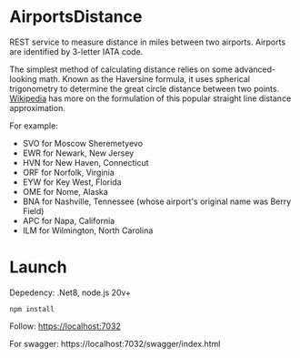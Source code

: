 # AirportsDistance
REST service to measure distance in miles between two airports. Airports are identified by 3-letter IATA code. 

The simplest method of calculating distance relies on some advanced-looking math.  Known as the Haversine formula, it uses spherical trigonometry to determine the great circle distance between two points. [Wikipedia]([https://en.wikipedia.org/wiki/Haversine_formula])  has more on the formulation of this popular straight line distance approximation.

For example:
* SVO for Moscow Sheremetyevo
* EWR for Newark, New Jersey
* HVN for New Haven, Connecticut
* ORF for Norfolk, Virginia
* EYW for Key West, Florida
* OME for Nome, Alaska
* BNA for Nashville, Tennessee (whose airport's original name was Berry Field)
* APC for Napa, California
* ILM for Wilmington, North Carolina

# Launch
Depedency: .Net8, node.js 20v+

``` 
npm install
```
Follow: [https://localhost:7032](https://localhost:5173/)

For swagger: https://localhost:7032/swagger/index.html
